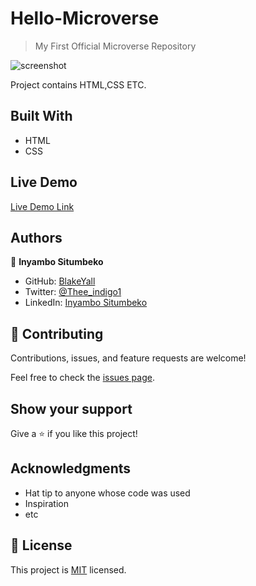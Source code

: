 # Hello-Microverse

> My First Official Microverse Repository 

![screenshot](Screenshot%20(8).png)

Project contains HTML,CSS ETC.

## Built With

- HTML
- CSS

## Live Demo

[Live Demo Link](http://127.0.0.1:5501/Hey-Micro/index.html)

## Authors

👤 **Inyambo Situmbeko**


- GitHub: [BlakeYall](https://github.com/BlakeYall)
- Twitter: [@Thee_indigo1](https://twitter.com/Thee_indigo1)
- LinkedIn: [Inyambo Situmbeko](https://www.linkedin.com/in/inyambo-situmbeko-524bb7229/)


## 🤝 Contributing

Contributions, issues, and feature requests are welcome!

Feel free to check the [issues page](https://github.com/BlakeYall/Microverse-Project/issues).

## Show your support

Give a ⭐️ if you like this project!

## Acknowledgments

- Hat tip to anyone whose code was used
- Inspiration
- etc

## 📝 License

This project is [MIT](https://github.com/BlakeYall/Microverse-Project/blob/main/LICENSE) licensed.

